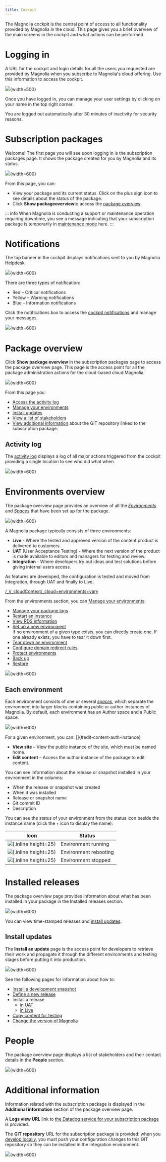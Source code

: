 ```yaml
---
title: Cockpit
---
```


The Magnolia cockpit is the central point of access to all functionality provided by Magnolia in the cloud. This page gives you a brief overview of the main screens in the cockpit and what actions can be performed.


# Logging in

A URL for the cockpit and login details for all the users you requested are provided by Magnolia when you subscribe to Magnolia's cloud offering. Use this information to access the cockpit.

![](/assets/cloud/mnow_login.png){width=500}

Once you have logged in, you can manage your user settings by clicking on your name in the top right corner.

You are logged out automatically after 30 minutes of inactivity for security reasons.

# Subscription packages

 Welcome! The first page you will see upon logging in is the subscription packages page. It shows the package created for you by Magnolia and its status.

![](/assets/cloud/mnow_site_overview.png){width=600}

 From this page, you can:

* View your package and its current status. Click on the plus sign icon to see details about the status of the package.
* Click **Show packageoverview**to access the [package overview](#package-overview).

::: info
  When Magnolia is conducting a support or maintenance operation requiring downtime, you see a message indicating that your subscription package is temporarily in [maintenance mode](/Support/Support+for+Magnolia+cloud+customers#cloud-maintenance) here.
:::

# Notifications

The top banner in the cockpit displays notifications sent to you by Magnolia Helpdesk.

![](/assets/cloud/cloud-cockpit-banner.png){width=600}

There are three types of notification:

* Red – Critical notifications
* Yellow – Warning notifications
* Blue – Information notifications

Click the notifications box to access the [cockpit notifications](/Magnolia+Cloud/Cockpit/Understanding+cockpit+notifications) and manage your messages.

![](/assets/cloud/cloud-cockpit-notifications.png){width=600}

# Package overview

 Click **Show package overview** in the subscription packages page to access the package overview page. This page is the access point for all the package administration actions for the cloud-based cloud Magnolia.

  ![](mnow_site_setup.png){width=600}

From this page you:

* [Access the activity log](#activity-log)
* [Manage your environments](#environments-overview)
* [Install updates](#install-updates)
* [View a list of stakeholders](#people)
* [View additional information](#additional-information) about the GIT repository linked to the subscription package.

## Activity log

The [activity log](/Magnolia+Cloud/Cockpit/Understanding+activity+logs) displays a log of all major actions triggered from the cockpit providing a single location to see who did what when.

![](5-7-1-cloud-activity-log.png){width=600}

# Environments overview

The package overview page provides an overview of all the *[Environments](/Magnolia+Cloud/Cockpit/Magnolia+cockpit+concepts#environment)* and *[Spaces](/Magnolia+Cloud/Cockpit/Magnolia+cockpit+concepts#space)* that have been set up for the package.

![](/assets/cloud/mnow_env-overview.png){width=600}

A Magnolia package typically consists of three environments:

* **Live** - Where the tested and approved version of the content product is delivered to customers.
* **UAT** (User Acceptance Testing) - Where the next version of the product is made available to editors and managers for testing and review.
* **Integration** - Where developers try out ideas and test solutions before giving internal users access.

As features are developed, the configuration is tested and moved from Integration, through UAT and finally to Live.

[/_i/_cloudContext/_cloud+environments+vary](!include)

From the environments section, you can [Manage your environments](/Magnolia+Cloud/Managing+environments+using+the+Magnolia+cockpit):

* [Manage your package logs](/Magnolia+Cloud/Managing+environments+using+the+Magnolia+cockpit/Monitoring+and+logging/Managing+cloud+log+levels)
* [Restart an instance](/Magnolia+Cloud/Managing+environments+using+the+Magnolia+cockpit/Restarting+instances)
* [View RDS information](/Magnolia+Cloud/Managing+environments+using+the+Magnolia+cockpit/Viewing+cloud+database+information)
* [Set up a new environment](/Magnolia+Cloud/Managing+environments+using+the+Magnolia+cockpit/Setting+up+a+new+environment) \
  If no environment of a given type exists, you can directly create one. If one already exists, you have to tear it down first.
* [Tear down an environment](/Magnolia+Cloud/Managing+environments+using+the+Magnolia+cockpit/Tearing+down+an+environment)
* [Configure domain redirect rules](/Magnolia+Cloud/Managing+environments+using+the+Magnolia+cockpit/Configuring+domain+redirect+rules)
* [Protect environments](/Magnolia+Cloud/Managing+environments+using+the+Magnolia+cockpit/Protecting+environments)
* [Back up](/Magnolia+Cloud/Managing+environments+using+the+Magnolia+cockpit/Backing+up+and+restoring)
* [Restore](/Magnolia+Cloud/Managing+environments+using+the+Magnolia+cockpit/Backing+up+and+restoring/Recovering+the+Live+environment)

![](cloud-manage-environments-all-available.png){width=600}

## Each environment

Each environment consists of one or several *[spaces](/Glossary#space)*, which separate the environment into larger blocks containing public or author instances of Magnolia. By default, each environment has an Author space and a Public space.

![](/assets/cloud/mnow_each-env.png){width=600}

For a given environment, you can: []{#edit-content-auth-instance}

* **View site** – View the public instance of the site, which must be named home.
* **Edit content** – Access the author instance of the package to edit content.

You can see information about the release or snapshot installed in your environment in the columns:

* When the release or snapshot was created
* When it was installed
* Release or snapshot name
* Git commit ID
* Description

You can see the status of your environment from the status icon beside the instance name (click the + icon to display the name):

|Icon|Status|
|-|-|
|![](cloud-ok.gif){.inline height=25}|Environment running|
|![](cloud-warning.gif){.inline height=25}|Environment rebooting|
|![](cloud-error.gif){.inline height=25}|Environment stopped|

# Installed releases

The package overview page provides information about what has been installed in your package in the Installed releases section.

![](/assets/cloud/mnow_site_release.png){width=600}

You can view time-stamped releases and [install updates](#install-updates).

## Install updates

The **Install an update** page is the access point for developers to retrieve their work and propagate it through the different environments and testing stages before putting it into production.

![](/assets/cloud/mnow_install-update.png){width=600}

See the following pages for information about how to:

* [Install a development snapshot](/Magnolia+Cloud/Installing+updates+using+the+Magnolia+cockpit/Installing+a+snapshot)
* [Define a new release](/Magnolia+Cloud/Installing+updates+using+the+Magnolia+cockpit/Defining+a+release)
* Install a release
  * [in UAT](/Magnolia+Cloud/Installing+updates+using+the+Magnolia+cockpit/Installing+a+release+in+UAT)
  * [in Live](/Magnolia+Cloud/Installing+updates+using+the+Magnolia+cockpit/Installing+a+release+in+Live)
* [Copy content for testing](/Magnolia+Cloud/Installing+updates+using+the+Magnolia+cockpit/Copying+content+for+testing)
* [Change the version of Magnolia](/Magnolia+Cloud/Installing+updates+using+the+Magnolia+cockpit/Upgrading+Magnolia+in+the+cloud)

# People

The package overview page displays a list of stakeholders and their contact details in the **People** section.

![](/assets/cloud/mnow_people.png){width=600}

# Additional information

Information related with the subscription package is displayed in the **Additional information** section of the package overview page.

A **Logs view URL** link to [the Datadog service for your subscription package](/Magnolia+Cloud/Managing+environments+using+the+Magnolia+cockpit/Monitoring+and+logging) is provided.

The **GIT repository** URL for the subscription package is provided: when you [develop locally](/Magnolia+Cloud/Developing+for+Magnolia+in+the+cloud), you must push your configuration changes to this GIT repository so they can be installed in the Integration environment.

![](/assets/cloud/mnow_add-info.png){width=600}




<!-- Original Confluence content:

<ac:structured-macro ac:name="html-wrap" ac:schema-version="1" ac:macro-id="309b8c53-94fa-4cdc-87c0-41802099bdb4"><ac:parameter ac:name="width">370</ac:parameter><ac:parameter ac:name="float">right</ac:parameter><ac:parameter ac:name="class">menu</ac:parameter><ac:parameter ac:name="atlassian-macro-output-type">BLOCK</ac:parameter><ac:rich-text-body><p>Related topics:</p><ul><li><ac:link><ri:page ri:content-title="Magnolia cockpit concepts" /></ac:link> - Explains how the different elements mentioned in this page fit together.</li><li><ac:link><ri:page ri:content-title="Understanding cockpit notifications" /></ac:link></li><li><ac:link><ri:page ri:content-title="Understanding activity logs" /></ac:link></li></ul></ac:rich-text-body></ac:structured-macro><p>The&nbsp;Magnolia cockpit is the central point of access to all functionality provided by Magnolia in the cloud. This page gives you a brief overview of the main screens in the cockpit and what actions can be performed.</p><p><ac:structured-macro ac:name="toc" ac:schema-version="1" ac:macro-id="bbf2d2f4-c3cf-4192-b65c-c9a9c9a306e7" /></p><h2>Logging in</h2><p>A URL for the cockpit and login details for all the users you requested are provided by Magnolia when you subscribe to Magnolia's cloud offering. Use this information to access the cockpit.&nbsp;</p><p><ac:image ac:width="500"><ri:attachment ri:filename="mnow_login.png" /></ac:image></p><p>Once you have&nbsp;<ac:inline-comment-marker ac:ref="b83b9a19-b01d-48eb-a830-dc7d2c23c2f5">logged in</ac:inline-comment-marker>, you can manage your user settings by&nbsp;<ac:inline-comment-marker ac:ref="80e7b57b-ae67-4a28-af0d-d1789b3369c8">clicking on your name in the&nbsp;top right corner</ac:inline-comment-marker>.&nbsp;</p><p>You are logged out automatically after 30 minutes of inactivity for security reasons.</p><h2><ac:structured-macro ac:name="anchor" ac:schema-version="1" ac:macro-id="52b1121c-0d89-41ce-bf0b-c0a5b790239c"><ac:parameter ac:name="">anc-sub-package-overview</ac:parameter></ac:structured-macro>Subscription packages</h2><p><ac:inline-comment-marker ac:ref="fda0d89d-8a89-414d-a90f-9d6af8598e0e"> Welcome! The first page you will see upon logging in is the subscription&nbsp;</ac:inline-comment-marker><ac:inline-comment-marker ac:ref="9820e03b-0a9c-4123-884d-11be74d93b48"><ac:inline-comment-marker ac:ref="fda0d89d-8a89-414d-a90f-9d6af8598e0e">packages page. </ac:inline-comment-marker> It</ac:inline-comment-marker>&nbsp;shows the package created for you by Magnolia&nbsp;<ac:inline-comment-marker ac:ref="52567fb2-7860-4924-b131-0e3ab59889cc">and its status. </ac:inline-comment-marker></p><p><ac:image ac:width="600"><ri:attachment ri:filename="mnow_site_overview.png" /></ac:image></p><p><ac:inline-comment-marker ac:ref="e4319e6a-7d67-4a3a-81d6-61d1bc08a2a1"> From this page, you can: </ac:inline-comment-marker></p><ul><li>View your package&nbsp;and its current status. Click on the plus sign icon to see details about the status of the package.</li><li>Click <strong>Show package<strong>&nbsp;overview&nbsp;</strong></strong>to access the <ac:link ac:anchor="Packageoverview"><ac:plain-text-link-body><![CDATA[package overview]]></ac:plain-text-link-body></ac:link>.&nbsp;</li></ul><ac:structured-macro ac:name="info" ac:schema-version="1" ac:macro-id="8c04295f-b901-4c76-9004-5c63ea2b6740"><ac:rich-text-body><p>When Magnolia is conducting a support or maintenance operation requiring downtime, you see a message indicating that your subscription package is temporarily in&nbsp;<ac:link ac:anchor="anc-cloud-maintenance"><ri:page ri:content-title="Support for Magnolia cloud customers" /><ac:plain-text-link-body><![CDATA[maintenance mode]]></ac:plain-text-link-body></ac:link>&nbsp;here.&nbsp;</p></ac:rich-text-body></ac:structured-macro><h2>Notifications</h2><p>The top banner in the cockpit displays notifications sent to you by Magnolia Helpdesk.</p><p><ac:image ac:width="600"><ri:attachment ri:filename="cloud-cockpit-banner.png" /></ac:image></p><p>There are three types of notification:</p><ul><li>Red &ndash; Critical&nbsp;notifications</li><li>Yellow&nbsp;&ndash; Warning&nbsp;notifications</li><li>Blue&nbsp;&ndash; Information notifications&nbsp;</li></ul><p>Click the notifications box to access the <ac:link><ri:page ri:content-title="Understanding cockpit notifications" /><ac:plain-text-link-body><![CDATA[cockpit notifications]]></ac:plain-text-link-body></ac:link> and manage your messages.</p><p><ac:image ac:width="600"><ri:attachment ri:filename="cloud-cockpit-notifications.png" /></ac:image></p><h2>Package overview</h2><p><ac:inline-comment-marker ac:ref="0b2cee04-d9e7-4e65-b607-99f9fe467540"> Click </ac:inline-comment-marker> <strong>Show package overview</strong>&nbsp;in the subscription packages&nbsp;page to access the package&nbsp;overview page.&nbsp;This page is the access point for all the package&nbsp;administration actions for the cloud-based cloud Magnolia.</p><p>&nbsp; <ac:image ac:width="600"><ri:attachment ri:filename="mnow_site_setup.png" /></ac:image></p><p>From this page you:</p><ul><li><ac:link ac:anchor="Activitylog"><ac:plain-text-link-body><![CDATA[Access the activity log]]></ac:plain-text-link-body></ac:link></li><li><ac:link ac:anchor="Environmentsoverview"><ac:plain-text-link-body><![CDATA[Manage your environments]]></ac:plain-text-link-body></ac:link></li><li><ac:link ac:anchor="Installupdates"><ac:plain-text-link-body><![CDATA[Install updates]]></ac:plain-text-link-body></ac:link></li><li><ac:link ac:anchor="People"><ac:plain-text-link-body><![CDATA[View a list of stakeholders]]></ac:plain-text-link-body></ac:link></li><li><ac:link ac:anchor="Additionalinformation"><ac:plain-text-link-body><![CDATA[View additional information]]></ac:plain-text-link-body></ac:link> about the GIT repository linked to the subscription package.</li></ul><h3>Activity log</h3><p>The <ac:link><ri:page ri:content-title="Understanding activity logs" /><ac:plain-text-link-body><![CDATA[activity log]]></ac:plain-text-link-body></ac:link>&nbsp;displays&nbsp;a log of all major&nbsp;actions triggered from the cockpit providing&nbsp;a single location to see who did what when.</p><p><ac:image ac:width="600"><ri:attachment ri:filename="5-7-1-cloud-activity-log.png" /></ac:image></p><h2>Environments overview</h2><p>The package&nbsp;overview page provides an overview of all the<em>&nbsp;<ac:link ac:anchor="Environment"><ri:page ri:content-title="Magnolia cockpit concepts" /><ac:plain-text-link-body><![CDATA[Environments]]></ac:plain-text-link-body></ac:link>&nbsp;</em>and<em>&nbsp;<ac:link ac:anchor="Space"><ri:page ri:content-title="Magnolia cockpit concepts" /><ac:plain-text-link-body><![CDATA[Spaces]]></ac:plain-text-link-body></ac:link>&nbsp;</em>that have been set up for the package.</p><p><ac:image ac:width="600"><ri:attachment ri:filename="mnow_env-overview.png" /></ac:image></p><p>A Magnolia package&nbsp;typically consists of three environments:</p><ul><li><strong>Live</strong> - Where the tested and approved version of the content product is delivered to customers.&nbsp;</li><li><strong style="line-height: 1.5em;">UAT</strong> (User Acceptance Testing) - Where&nbsp;the next version of the product is made available to editors and managers for testing and review.&nbsp;</li><li><strong>Integration&nbsp;</strong>- Where developers try out ideas and test solutions before giving internal users access.&nbsp;</li></ul><p>As features are developed, the configuration is tested and moved from Integration, through UAT and finally to Live.</p><p><ac:structured-macro ac:name="include" ac:schema-version="1" ac:macro-id="63242e17-de43-413d-abce-923a670e3311"><ac:parameter ac:name=""><ac:link><ri:page ri:content-title="_cloud environments vary" /></ac:link></ac:parameter></ac:structured-macro></p><p>From the environments section, you can <ac:link><ri:page ri:content-title="Managing environments using the Magnolia cockpit" /><ac:plain-text-link-body><![CDATA[Manage your environments]]></ac:plain-text-link-body></ac:link>:</p><ul><li><ac:link><ri:page ri:content-title="Managing cloud log levels" /><ac:plain-text-link-body><![CDATA[Manage your package logs]]></ac:plain-text-link-body></ac:link></li><li><ac:link><ri:page ri:content-title="Restarting instances" /><ac:plain-text-link-body><![CDATA[Restart an instance]]></ac:plain-text-link-body></ac:link></li><li><ac:link><ri:page ri:content-title="Viewing cloud database information" /><ac:plain-text-link-body><![CDATA[View RDS information]]></ac:plain-text-link-body></ac:link></li><li><ac:link><ri:page ri:content-title="Setting up a new environment" /><ac:plain-text-link-body><![CDATA[Set up a new environment]]></ac:plain-text-link-body></ac:link> <br />If no environment of a given type exists, you can directly create one. If one already exists, you have to tear it down first.</li><li><ac:link><ri:page ri:content-title="Tearing down an environment" /><ac:plain-text-link-body><![CDATA[Tear down an environment]]></ac:plain-text-link-body></ac:link></li><li><ac:link><ri:page ri:content-title="Configuring domain redirect rules" /><ac:plain-text-link-body><![CDATA[Configure domain redirect rules]]></ac:plain-text-link-body></ac:link></li><li><ac:link><ri:page ri:content-title="Protecting environments" /><ac:plain-text-link-body><![CDATA[Protect environments]]></ac:plain-text-link-body></ac:link></li><li><ac:link><ri:page ri:content-title="Backing up and restoring" /><ac:plain-text-link-body><![CDATA[Back up]]></ac:plain-text-link-body></ac:link></li><li><ac:link><ri:page ri:content-title="Recovering the Live environment" /><ac:plain-text-link-body><![CDATA[Restore]]></ac:plain-text-link-body></ac:link></li></ul><p><ac:image ac:width="600"><ri:attachment ri:filename="cloud-manage-environments-all-available.png" /></ac:image>&nbsp;</p><h3>Each environment</h3><p>Each environment&nbsp;consists of one or several&nbsp;<em><ac:link ac:anchor="Space"><ri:page ri:content-title="Glossary" /><ac:plain-text-link-body><![CDATA[spaces]]></ac:plain-text-link-body></ac:link></em>, which separate the environment into larger blocks containing public or author instances of Magnolia. By default, each environment has an Author space and a Public space.</p><p><ac:image ac:width="600"><ri:attachment ri:filename="mnow_each-env.png" /></ac:image></p><p>For a given environment, you can:&nbsp;<ac:structured-macro ac:name="anchor" ac:schema-version="1" ac:macro-id="7bdda506-aa86-4ce2-a31b-7f94879f2cdc"><ac:parameter ac:name="">anc-edit-content-auth-instance</ac:parameter></ac:structured-macro></p><ul><li><strong>View site</strong>&nbsp;&ndash;&nbsp;View the public instance of the site,&nbsp;which must be named home.</li><li><strong>Edit content</strong> &ndash;&nbsp;Access the author instance of the package&nbsp;to edit content.&nbsp;</li></ul><p>You can see information about the release or snapshot installed in your environment in the columns:</p><ul><li>When the release or snapshot was created</li><li>When it was installed</li><li>Release&nbsp;or snapshot name</li><li>Git commit ID</li><li>Description</li></ul><p>You can see the status of your environment from the&nbsp;status icon beside the instance name (click the + icon to display the name):</p><table class="wrapped"><colgroup> <col /> <col /> </colgroup><tbody><tr><th>Icon</th><th>Status</th></tr><tr><td style="text-align: center;"><div class="content-wrapper"><p><ac:image ac:thumbnail="true" ac:alt="green tick mark" ac:height="25"><ri:attachment ri:filename="cloud-ok.gif" /></ac:image></p></div></td><td>Environment running</td></tr><tr><td style="text-align: center;"><div class="content-wrapper"><p><ac:image ac:thumbnail="true" ac:alt="yellow exclamation mark" ac:height="25"><ri:attachment ri:filename="cloud-warning.gif" /></ac:image></p></div></td><td>Environment rebooting</td></tr><tr><td style="text-align: center;"><div class="content-wrapper"><p><ac:image ac:thumbnail="true" ac:alt="red cross" ac:height="25"><ri:attachment ri:filename="cloud-error.gif" /></ac:image></p></div></td><td>Environment stopped</td></tr></tbody></table><h2>Installed releases</h2><p>The package&nbsp;overview page provides information about what has been installed in your package&nbsp;in the&nbsp;Installed releases&nbsp;section.&nbsp;</p><p><ac:image ac:width="600"><ri:attachment ri:filename="mnow_site_release.png" /></ac:image></p><p>You can view time-stamped releases and <ac:link ac:anchor="Installupdates"><ac:plain-text-link-body><![CDATA[install updates]]></ac:plain-text-link-body></ac:link>.</p><h3>Install updates</h3><p>The<strong> Install an update</strong> page is the access point for developers to retrieve their work and propagate it through the different environments and testing stages before putting it into production.&nbsp;</p><p><ac:image ac:width="600"><ri:attachment ri:filename="mnow_install-update.png" /></ac:image></p><p>See the following pages for information about how to:</p><ul><li><span class="toc-item-body"> <ac:link><ri:page ri:content-title="Installing a snapshot" /><ac:plain-text-link-body><![CDATA[Install a development snapshot]]></ac:plain-text-link-body></ac:link> </span></li><li><ac:link><ri:page ri:content-title="Defining a release" /><ac:plain-text-link-body><![CDATA[Define a new release]]></ac:plain-text-link-body></ac:link></li><li><span class="toc-item-body"> <span class="confluence-link">Install a release</span> </span><ul><li><span class="toc-item-body"> <ac:link><ri:page ri:content-title="Installing a release in UAT" /><ac:plain-text-link-body><![CDATA[in UAT]]></ac:plain-text-link-body></ac:link> </span></li><li><span class="toc-item-body"> <ac:link><ri:page ri:content-title="Installing a release in Live" /><ac:plain-text-link-body><![CDATA[in Live]]></ac:plain-text-link-body></ac:link> </span></li></ul></li><li><ac:link><ri:page ri:content-title="Copying content for testing" /><ac:plain-text-link-body><![CDATA[Copy content for testing]]></ac:plain-text-link-body></ac:link>&nbsp;</li><li><ac:link><ri:page ri:content-title="Upgrading Magnolia in the cloud" /><ac:plain-text-link-body><![CDATA[Change the version of Magnolia]]></ac:plain-text-link-body></ac:link></li></ul><h2>People</h2><p>The package&nbsp;overview page displays a&nbsp;list of stakeholders and their contact details in the&nbsp;<strong>People</strong>&nbsp;section.</p><p><ac:image ac:width="600"><ri:attachment ri:filename="mnow_people.png" /></ac:image></p><h2>Additional information</h2><p>Information related with the subscription package is displayed in the&nbsp;<strong>Additional information</strong> section of the package&nbsp;overview page.</p><p>A <strong>Logs view URL</strong> link to <ac:link><ri:page ri:content-title="Monitoring and logging" /><ac:plain-text-link-body><![CDATA[the Datadog service for your subscription package]]></ac:plain-text-link-body></ac:link> is provided.</p><p>The <strong>GIT repository</strong> URL for the subscription package is provided: when you <ac:link><ri:page ri:content-title="Developing for Magnolia in the cloud" /><ac:plain-text-link-body><![CDATA[develop locally]]></ac:plain-text-link-body></ac:link>, you must push your configuration changes to this GIT repository so they can be installed in the Integration environment.</p><p><ac:image ac:width="600"><ri:attachment ri:filename="mnow_add-info.png" /></ac:image></p><p><br /></p>

-->
